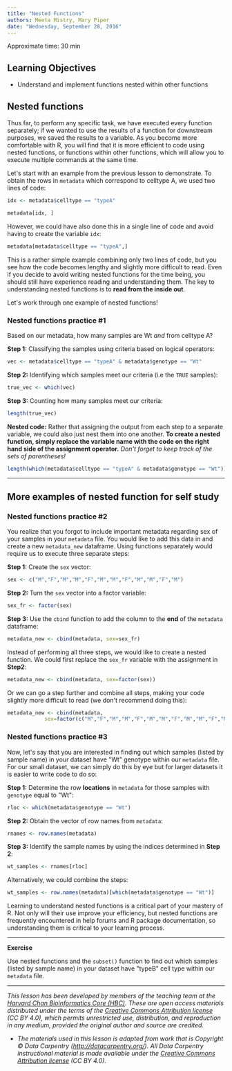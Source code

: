 ```yaml
---
title: "Nested Functions"
authors: Meeta Mistry, Mary Piper
date: "Wednesday, September 28, 2016"
---
```

Approximate time: 30 min

## Learning Objectives
* Understand and implement functions nested within other functions


## Nested functions

Thus far, to perform any specific task, we have executed every function separately; if we wanted to use the results of a function for downstream purposes, we saved the results to a variable. As you become more comfortable with R, you will find that it is more efficient to code using nested functions, or functions within other functions, which will allow you to execute multiple commands at the same time.

Let's start with an example from the previous lesson to demonstrate. To obtain the rows in `metadata` which correspond to celltype A, we used two lines of code: 

```r
idx <- metadata$celltype == "typeA"

metadata[idx, ]
```

However, we could have also done this in a single line of code and avoid having to create the variable `idx`:

```r
metadata[metadata$celltype == "typeA",]
```

This is a rather simple example combining only two lines of code, but you see how the code becomes lengthy and slightly more difficult to read. Even if you decide to avoid writing nested functions for the time being, you should still have experience reading and understanding them. The key to understanding nested functions is to **read from the inside out**.

Let's work through one example of nested functions!

### Nested functions practice #1

Based on our metadata, how many samples are Wt *and* from celltype A?

**Step 1:** Classifying the samples using criteria based on logical operators:

```r
vec <- metadata$celltype == "typeA" & metadata$genotype == "Wt"
```

**Step 2:** Identifying which samples meet our criteria (i.e the `TRUE` samples):

```r
true_vec <- which(vec)
```

**Step 3:** Counting how many samples meet our criteria:

```r
length(true_vec)
```

**Nested code:**
Rather that assigning the output from each step to a separate variable, we could also just nest them into one another. **To create a nested function, simply replace the variable name with the code on the right hand side of the assignment operator.** *Don't forget to keep track of the sets of parentheses!*

```r
length(which(metadata$celltype == "typeA" & metadata$genotype == "Wt"))
```
***

## More examples of nested function for self study

### Nested functions practice #2
You realize that you forgot to include important metadata regarding sex of your samples in your `metadata` file. You would like to add this data in and create a new `metadata_new` dataframe. Using functions separately would require us to execute three separate steps:  

**Step 1:** Create the `sex` vector: 
	
```r
sex <- c("M","F","M","M","F","M","M","F","M","M","F","M")
```

**Step 2:** Turn the `sex` vector into a factor variable:
	 
```r
sex_fr <- factor(sex)
```

**Step 3:** Use the `cbind` function to add the column to the **end** of the `metadata` dataframe: 

```r
metadata_new <- cbind(metadata, sex=sex_fr)
```

Instead of performing all three steps, we would like to create a nested function. We could first replace the `sex_fr` variable with the assignment in **Step2**:

```r
metadata_new <- cbind(metadata, sex=factor(sex))
```

Or we can go a step further and combine all steps, making your code slightly more difficult to read (we don't recommend doing this):

```r
metadata_new <- cbind(metadata,
			sex=factor(c("M","F","M","M","F","M","M","F","M","M","F","M")))
```

### Nested functions practice #3			
Now, let's say that you are interested in finding out which samples (listed by sample name) in your dataset have  "Wt" genotype within our `metadata` file. For our small dataset, we can simply do this by eye but for larger datasets it is easier to write code to do so:

**Step 1:** Determine the row **locations** in `metadata` for those samples with `genotype` equal to "Wt":
	
```r
rloc <- which(metadata$genotype == "Wt")
```

**Step 2:** Obtain the vector of row names from `metadata`:
	
```r
rnames <- row.names(metadata)
```

**Step 3:** Identify the sample names by using the indices determined in **Step 2**:

```r
wt_samples <- rnames[rloc]
```

Alternatively, we could combine the steps:

```r
wt_samples <- row.names(metadata)[which(metadata$genotype == "Wt")]
```

Learning to understand nested functions is a critical part of your mastery of R. Not only will their use improve your efficiency, but nested functions are frequently encountered in help forums and R package documentation, so understanding them is critical to your learning process. 

***
**Exercise**

Use nested functions and the `subset()` function to find out which samples (listed by sample name) in your dataset have  "typeB" cell type within our `metadata` file.

---

*This lesson has been developed by members of the teaching team at the [Harvard Chan Bioinformatics Core (HBC)](http://bioinformatics.sph.harvard.edu/). These are open access materials distributed under the terms of the [Creative Commons Attribution license](https://creativecommons.org/licenses/by/4.0/) (CC BY 4.0), which permits unrestricted use, distribution, and reproduction in any medium, provided the original author and source are credited.*

* *The materials used in this lesson is adapted from work that is Copyright © Data Carpentry (http://datacarpentry.org/). 
All Data Carpentry instructional material is made available under the [Creative Commons Attribution license](https://creativecommons.org/licenses/by/4.0/) (CC BY 4.0).*
